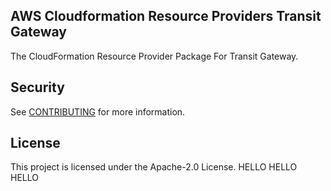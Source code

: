 ## AWS Cloudformation Resource Providers Transit Gateway

The CloudFormation Resource Provider Package For Transit Gateway.

## Security

See [CONTRIBUTING](CONTRIBUTING.md#security-issue-notifications) for more information.

## License

This project is licensed under the Apache-2.0 License.
HELLO
HELLO
HELLO

